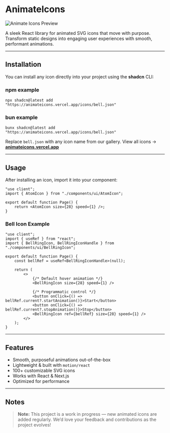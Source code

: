 # AnimateIcons

![Animate Icons Preview](https://animateicons.vercel.app/_next/static/media/og.8b896778.png)

A sleek React library for animated SVG icons that move with purpose. Transform static designs into engaging user experiences with smooth, performant animations.

---

## Installation

You can install any icon directly into your project using the **shadcn** CLI:

### npm example

```
npx shadcn@latest add "https://animateicons.vercel.app/icons/bell.json"
```

### bun example

```
bunx shadcn@latest add "https://animateicons.vercel.app/icons/bell.json"
```

Replace `bell.json` with any icon name from our gallery.
View all icons → **[animateicons.vercel.app](https://animateicons.vercel.app)**

---

## Usage

After installing an icon, import it into your component:

```tsx
"use client";
import { AtomIcon } from "./components/ui/AtomIcon";

export default function Page() {
	return <AtomIcon size={28} speed={1} />;
}
```

### Bell Icon Example

```tsx
"use client";
import { useRef } from "react";
import { BellRingIcon, BellRingIconHandle } from "./components/ui/BellRingIcon";

export default function Page() {
	const bellRef = useRef<BellRingIconHandle>(null);

	return (
		<>
			{/* Default hover animation */}
			<BellRingIcon size={28} speed={1} />

			{/* Programmatic control */}
			<button onClick={() => bellRef.current?.startAnimation()}>Start</button>
			<button onClick={() => bellRef.current?.stopAnimation()}>Stop</button>
			<BellRingIcon ref={bellRef} size={28} speed={1} />
		</>
	);
}
```

---

## Features

- Smooth, purposeful animations out-of-the-box
- Lightweight & built with `motion/react`
- 100+ customizable SVG icons
- Works with React & Next.js
- Optimized for performance

---

## Notes

> **Note:** This project is a work in progress — new animated icons are added regularly.
> We’d love your feedback and contributions as the project evolves!
